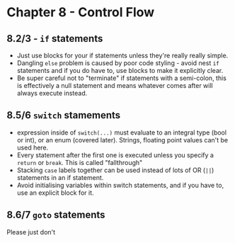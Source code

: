 # Chapter 8 - Control Flow

## 8.2/3 - `if` statements

- Just use blocks for your if statements unless they're really really simple.
- Dangling `else` problem is caused by poor code styling - avoid nest `if` statements and if you do have to, use blocks to make it explicitly clear.
- Be super careful not to "terminate" if statements with a semi-colon, this is effectively a null statement and means whatever comes after will always execute instead.

## 8.5/6 `switch` stamements

- expression inside of `switch(...)` must evaluate to an integral type (bool or int), or an enum (covered later). Strings, floating point values can't be used here.
- Every statement after the first one is executed unless you specify a `return` or `break`. This is called "fallthrough"
- Stacking `case` labels together can be used instead of lots of OR (`||`) statements in an if statement.
- Avoid initialising variables within switch statements, and if you have to, use an explicit block for it.

## 8.6/7 `goto` statements

Please just don't
